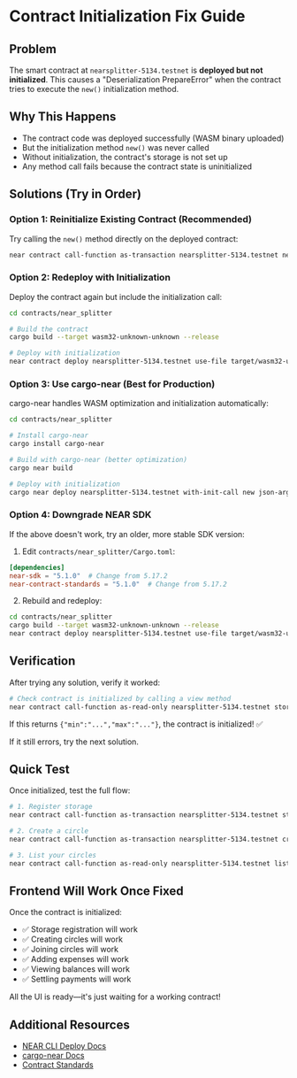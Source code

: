# Contract Initialization Fix Guide

## Problem
The smart contract at `nearsplitter-5134.testnet` is **deployed but not initialized**. This causes a "Deserialization PrepareError" when the contract tries to execute the `new()` initialization method.

## Why This Happens
- The contract code was deployed successfully (WASM binary uploaded)
- But the initialization method `new()` was never called
- Without initialization, the contract's storage is not set up
- Any method call fails because the contract state is uninitialized

## Solutions (Try in Order)

### Option 1: Reinitialize Existing Contract (Recommended)
Try calling the `new()` method directly on the deployed contract:

```bash
near contract call-function as-transaction nearsplitter-5134.testnet new json-args {} prepaid-gas '100.0 Tgas' attached-deposit '0 NEAR' sign-as nearsplitter-5134.testnet network-config testnet sign-with-keychain send
```

### Option 2: Redeploy with Initialization
Deploy the contract again but include the initialization call:

```bash
cd contracts/near_splitter

# Build the contract
cargo build --target wasm32-unknown-unknown --release

# Deploy with initialization
near contract deploy nearsplitter-5134.testnet use-file target/wasm32-unknown-unknown/release/near_splitter.wasm with-init-call new json-args {} prepaid-gas '100.0 Tgas' attached-deposit '0 NEAR' network-config testnet sign-with-keychain send
```

### Option 3: Use cargo-near (Best for Production)
cargo-near handles WASM optimization and initialization automatically:

```bash
cd contracts/near_splitter

# Install cargo-near
cargo install cargo-near

# Build with cargo-near (better optimization)
cargo near build

# Deploy with initialization
cargo near deploy nearsplitter-5134.testnet with-init-call new json-args {} --network-config testnet
```

### Option 4: Downgrade NEAR SDK
If the above doesn't work, try an older, more stable SDK version:

1. Edit `contracts/near_splitter/Cargo.toml`:
```toml
[dependencies]
near-sdk = "5.1.0"  # Change from 5.17.2
near-contract-standards = "5.1.0"  # Change from 5.17.2
```

2. Rebuild and redeploy:
```bash
cd contracts/near_splitter
cargo build --target wasm32-unknown-unknown --release
near contract deploy nearsplitter-5134.testnet use-file target/wasm32-unknown-unknown/release/near_splitter.wasm with-init-call new json-args {} prepaid-gas '100.0 Tgas' attached-deposit '0 NEAR' network-config testnet sign-with-keychain send
```

## Verification
After trying any solution, verify it worked:

```bash
# Check contract is initialized by calling a view method
near contract call-function as-read-only nearsplitter-5134.testnet storage_balance_bounds json-args {} network-config testnet now
```

If this returns `{"min":"...","max":"..."}`, the contract is initialized! ✅

If it still errors, try the next solution.

## Quick Test
Once initialized, test the full flow:

```bash
# 1. Register storage
near contract call-function as-transaction nearsplitter-5134.testnet storage_deposit json-args '{"account_id":"YOUR_ACCOUNT.testnet"}' prepaid-gas '150.0 Tgas' attached-deposit '0.0025 NEAR' sign-as YOUR_ACCOUNT.testnet network-config testnet sign-with-keychain send

# 2. Create a circle
near contract call-function as-transaction nearsplitter-5134.testnet create_circle json-args '{"name":"Test Circle"}' prepaid-gas '150.0 Tgas' attached-deposit '0 NEAR' sign-as YOUR_ACCOUNT.testnet network-config testnet sign-with-keychain send

# 3. List your circles
near contract call-function as-read-only nearsplitter-5134.testnet list_circles_by_owner json-args '{"owner":"YOUR_ACCOUNT.testnet"}' network-config testnet now
```

## Frontend Will Work Once Fixed
Once the contract is initialized:
- ✅ Storage registration will work
- ✅ Creating circles will work  
- ✅ Joining circles will work
- ✅ Adding expenses will work
- ✅ Viewing balances will work
- ✅ Settling payments will work

All the UI is ready—it's just waiting for a working contract!

## Additional Resources
- [NEAR CLI Deploy Docs](https://docs.near.org/tools/near-cli#deploy)
- [cargo-near Docs](https://github.com/near/cargo-near)
- [Contract Standards](https://nomicon.io/Standards/StorageManagement)
